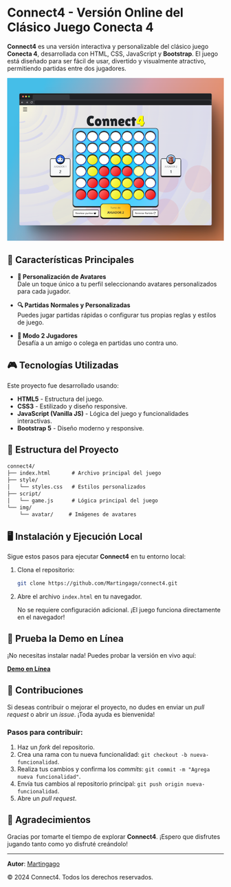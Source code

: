 # Connect4 - Versión Online del Clásico Juego Conecta 4

**Connect4** es una versión interactiva y personalizable del clásico juego **Conecta 4**, desarrollada con HTML, CSS, JavaScript y **Bootstrap**. El juego está diseñado para ser fácil de usar, divertido y visualmente atractivo, permitiendo partidas entre dos jugadores.

![Connect4 Screenshot](https://github.com/Martingago/connect4/blob/main/img/global/connect4.png)

## 🚀 Características Principales

- **🎨 Personalización de Avatares**  
  Dale un toque único a tu perfil seleccionando avatares personalizados para cada jugador.

- **🔍 Partidas Normales y Personalizadas**  
  Puedes jugar partidas rápidas o configurar tus propias reglas y estilos de juego.

- **🌟 Modo 2 Jugadores**  
  Desafía a un amigo o colega en partidas uno contra uno.

## 🎮 Tecnologías Utilizadas

Este proyecto fue desarrollado usando:

- **HTML5** - Estructura del juego.
- **CSS3** - Estilizado y diseño responsive.
- **JavaScript (Vanilla JS)** - Lógica del juego y funcionalidades interactivas.
- **Bootstrap 5** - Diseño moderno y responsive.

## 📂 Estructura del Proyecto

```plaintext
connect4/
├── index.html       # Archivo principal del juego
├── style/
│   └── styles.css   # Estilos personalizados
├── script/
│   └── game.js      # Lógica principal del juego
└── img/
    └── avatar/     # Imágenes de avatares
```

## 🖥️ Instalación y Ejecución Local

Sigue estos pasos para ejecutar **Connect4** en tu entorno local:

1. Clona el repositorio:
   ```bash
   git clone https://github.com/Martingago/connect4.git
   ```

2. Abre el archivo `index.html` en tu navegador.

   No se requiere configuración adicional. ¡El juego funciona directamente en el navegador!

## 🚀 Prueba la Demo en Línea

¡No necesitas instalar nada! Puedes probar la versión en vivo aquí:

[**Demo en Línea**](https://estrategia4.netlify.app/)

## 🤝 Contribuciones

Si deseas contribuir o mejorar el proyecto, no dudes en enviar un *pull request* o abrir un *issue*. ¡Toda ayuda es bienvenida!

### Pasos para contribuir:
1. Haz un *fork* del repositorio.
2. Crea una rama con tu nueva funcionalidad: `git checkout -b nueva-funcionalidad`.
3. Realiza tus cambios y confirma los *commits*: `git commit -m "Agrega nueva funcionalidad"`.
4. Envía tus cambios al repositorio principal: `git push origin nueva-funcionalidad`.
5. Abre un *pull request*.

## 🙌 Agradecimientos

Gracias por tomarte el tiempo de explorar **Connect4**. ¡Espero que disfrutes jugando tanto como yo disfruté creándolo!

---

**Autor**: [Martingago](https://www.linkedin.com/in/martin-gago-choren/)

© 2024 Connect4. Todos los derechos reservados.
